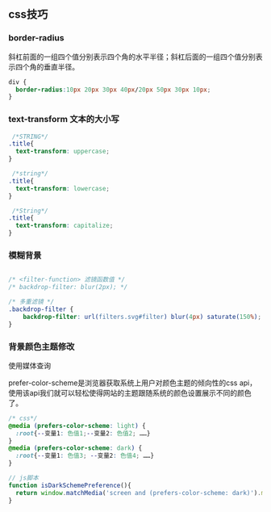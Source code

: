 ## css技巧

### border-radius
斜杠前面的一组四个值分别表示四个角的水平半径；斜杠后面的一组四个值分别表示四个角的垂直半径。
```css
div {
  border-radius:10px 20px 30px 40px/20px 50px 30px 10px;
}
```

### text-transform 文本的大小写
```css
 /*STRING*/
.title{
  text-transform: uppercase;
}

 /*string*/
.title{
  text-transform: lowercase;
}

 /*String*/
.title{
  text-transform: capitalize;
}
```

### 模糊背景
```css

/* <filter-function> 滤镜函数值 */
/* backdrop-filter: blur(2px); */

/* 多重滤镜 */
.backdrop-filter {
    backdrop-filter: url(filters.svg#filter) blur(4px) saturate(150%);
}

```

### 背景颜色主题修改
使用媒体查询

prefer-color-scheme是浏览器获取系统上用户对颜色主题的倾向性的css api，使用该api我们就可以轻松使得网站的主题跟随系统的颜色设置展示不同的颜色了。

```css
/* css*/
@media (prefers-color-scheme: light) {
  :root{--变量1: 色值1;--变量2: 色值2; ……}
}
@media (prefers-color-scheme: dark) {
  :root{--变量1: 色值3; --变量2: 色值4; ……}
}
```

```javascript
// js脚本
function isDarkSchemePreference(){
  return window.matchMedia('screen and (prefers-color-scheme: dark)').matches;
}
```



